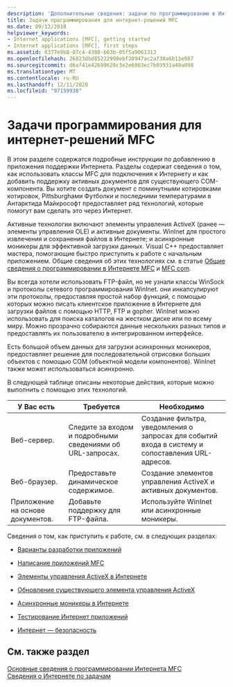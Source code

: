 ```yaml
---
description: 'Дополнительные сведения: задачи по программированию в Интернете MFC'
title: Задачи программирования для интернет-решений MFC
ms.date: 09/12/2018
helpviewer_keywords:
- Internet applications [MFC], getting started
- Internet applications [MFC], first steps
ms.assetid: 6377e9b8-07c4-4380-b63b-05f5a9061313
ms.openlocfilehash: 26823dbd85222998ebf20947ac2af30a6b11e987
ms.sourcegitcommit: d6af41e42699628c3e2e6063ec7b03931a49a098
ms.translationtype: MT
ms.contentlocale: ru-RU
ms.lasthandoff: 12/11/2020
ms.locfileid: "97159938"
---
```

# <a name="mfc-internet-programming-tasks"></a>Задачи программирования для интернет-решений MFC

В этом разделе содержатся подробные инструкции по добавлению в приложения поддержки Интернета. Разделы содержат сведения о том, как использовать классы MFC для подключения к Интернету и как добавить поддержку активных документов для существующего COM-компонента. Вы хотите создать документ с поминутными котировками котировок, Pittsburghами Футболки и последними температурами в Антарктида Майкрософт предоставляет ряд технологий, которые помогут вам сделать это через Интернет.

Активные технологии включают элементы управления ActiveX (ранее — элементы управления OLE) и активные документы. WinInet для простого извлечения и сохранения файлов в Интернете; и асинхронные моникеры для эффективной загрузки данных. Visual C++ предоставляет мастера, помогающие быстро приступить к работе с начальным приложением. Общие сведения об этих технологиях см. в статье [Общие сведения о программировании в Интернете MFC](mfc-internet-programming-basics.md) и [MFC com](mfc-com.md).

Вы всегда хотели использовать FTP-файл, но не узнали классы WinSock и протоколы сетевого программирования WinInet. они инкапсулируют эти протоколы, предоставляя простой набор функций, с помощью которых можно писать клиентское приложение в Интернете для загрузки файлов с помощью HTTP, FTP и gopher. WinInet можно использовать для поиска каталогов на жестком диске или по всему миру. Можно прозрачно собираются данные нескольких разных типов и предоставлять их пользователю в интегрированном интерфейсе.

Есть большой объем данных для загрузки асинхронных моникеров, предоставляет решение для последовательной отрисовки больших объектов с помощью COM (объектной модели компонентов). WinInet также может использоваться асинхронно.

В следующей таблице описаны некоторые действия, которые можно выполнить с помощью этих технологий.

|У Вас есть|Требуется|Необходимо|
|--------------|-----------------|----------------|
|Веб-сервер.|Следите за входом и подробными сведениями об URL-запросах.|Создание фильтра, уведомления о запросах для событий входа в систему и сопоставления URL-адресов.|
|Веб-браузер.|Предоставьте динамическое содержимое.|Создание элементов управления ActiveX и активных документов.|
|Приложение на основе документов.|Добавьте поддержку для FTP-файла.|Используйте WinInet или асинхронные моникеры.|

Сведения о том, как приступить к работе, см. в следующих разделах:

- [Варианты разработки приложений](application-design-choices.md)

- [Написание приложений MFC](writing-mfc-applications.md)

- [Элементы управления ActiveX в Интернете](activex-controls-on-the-internet.md)

- [Обновление существующего элемента управления ActiveX](upgrading-an-existing-activex-control.md)

- [Асинхронные моникеры в Интернете](asynchronous-monikers-on-the-internet.md)

- [Тестирование Интернет приложений](testing-internet-applications.md)

- [Интернет — безопасность](internet-security-cpp.md)

## <a name="see-also"></a>См. также раздел

[Основные сведения о программировании Интернета MFC](mfc-internet-programming-basics.md)<br/>
[Сведения о Интернете по задачам](internet-information-by-task.md)
